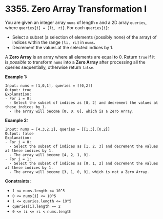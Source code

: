 # 3355. Zero Array Transformation I
You are given an integer array `nums` of length `n` and a 2D array `queries`, where `queries[i] = [li, ri]`. For each `queries[i]`:  
- Select a subset (a selection of elements (possibly none) of the array) of indices within the range `[li, ri]` in `nums`.  
- Decrement the values at the selected indices by 1.  

A **Zero Array** is an array where all elements are equal to 0. Return `true` if it is *possible* to transform `nums` into a **Zero Array** after processing all the queries sequentially, otherwise return `false`.

**Example 1:**
```
Input: nums = [1,0,1], queries = [[0,2]]
Output: true
Explanation:
- For i = 0:
  - Select the subset of indices as [0, 2] and decrement the values at these indices by 1.
  - The array will become [0, 0, 0], which is a Zero Array.
```

**Example 2:**
```
Input: nums = [4,3,2,1], queries = [[1,3],[0,2]]
Output: false
Explanation:
- For i = 0:
  - Select the subset of indices as [1, 2, 3] and decrement the values at these indices by 1.
  - The array will become [4, 2, 1, 0].
- For i = 1:
  - Select the subset of indices as [0, 1, 2] and decrement the values at these indices by 1.
  - The array will become [3, 1, 0, 0], which is not a Zero Array.
```

**Constraints:**
- `1 <= nums.length <= 10^5`
- `0 <= nums[i] <= 10^5`
- `1 <= queries.length <= 10^5`
- `queries[i].length == 2`
- `0 <= li <= ri < nums.length`
